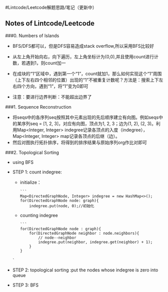 #Lintcode/Leetcode解题思路/笔记（更新中）

## Notes of Lintcode/Leetcode 


###0. Numbers of Islands


- BFS/DFS都可以，但是DFS容易造成stack overflow,所以采用BFS比较好

- 从左上角开始向右，向下遍历，左上角坐标计为(0,0),并且使用count进行计数，若遇到1，则count加一

- 在成块的“1”区域中，遇到第一个“1”，count就加1，那么如何实现这个“1”周围（上下左右四个相邻的位置）出现的“1”不被重复计数呢？方法是：搜索上下左右四个方向，遇到“1”，将“1”变为0即可

- 注意：要进行边界判断：不能超出边界了

###1. Sequence Reconstruction
- 将seqs中的各序列seq按照其中元素出现的先后顺序建立有向图。例如seqs中的某序列seq = [1, 2, 3]，对应有向图，顶点为1, 2, 3；边为(1, 2), (2, 3)。利用Map<Integer, Integer> indegree记录各顶点的入度（indegree），Map<Integer, Integer> map记录各顶点的后继（边）。
- 然后对图执行拓扑排序，将得到的排序结果与原始序列org作比对即可

###2. Topological Sorting

- using BFS
- STEP 1: count indegree: 
  * initialize：
  
        ``` 
        Map<DirectedGraphNode, Integer> indegree = new HashMap<>();
        for(DirectedGraphNode node: graph){
            indegree.put(node, 0);//初始化
  * counting indegree
     
        ```  
        for(DirectedGraphNode node : graph){
            for(DirectedGraphNode neighbor : node.neighbors){
                // node--neighbor
                indegree.put(neighbor, indegree.get(neighbor) + 1);
            }
        }
  `
       
- STEP 2: topological sorting :put the nodes whose indegree is zero into queue 
- STEP 3: BFS






